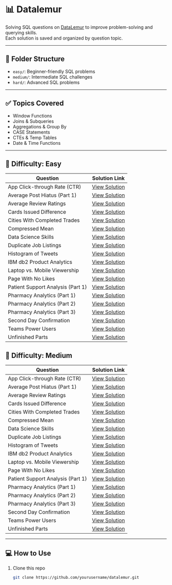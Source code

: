 # 📊 Datalemur

Solving SQL questions on [DataLemur](https://datalemur.com/) to improve problem-solving and querying skills.  
Each solution is saved and organized by question topic.

---

## 📁 Folder Structure


- `easy/`: Beginner-friendly SQL problems  
- `medium/`: Intermediate SQL challenges  
- `hard/`: Advanced SQL problems

---

## ✅ Topics Covered

- Window Functions
- Joins & Subqueries
- Aggregations & Group By
- CASE Statements
- CTEs & Temp Tables
- Date & Time Functions

---

## 📝 Difficulty: Easy 

| Question                            | Solution Link                                                                                 |
|-------------------------------------|-----------------------------------------------------------------------------------------------|
| App Click-through Rate (CTR)        | [View Solution](https://github.com/HenamSingla/datalemur/blob/main/easy/App%20Click-through%20Rate%20(CTR)) |
| Average Post Hiatus (Part 1)        | [View Solution](https://github.com/HenamSingla/datalemur/blob/main/easy/Average%20Post%20Hiatus%20(Part%201)) |
| Average Review Ratings              | [View Solution](https://github.com/HenamSingla/datalemur/blob/main/easy/Average%20Review%20Ratings) |
| Cards Issued Difference             | [View Solution](https://github.com/HenamSingla/datalemur/blob/main/easy/Cards%20Issued%20Difference) |
| Cities With Completed Trades        | [View Solution](https://github.com/HenamSingla/datalemur/blob/main/easy/Cities%20With%20Completed%20Trades) |
| Compressed Mean                     | [View Solution](https://github.com/HenamSingla/datalemur/blob/main/easy/Compressed%20Mean) |
| Data Science Skills                 | [View Solution](https://github.com/HenamSingla/datalemur/blob/main/easy/Data%20Science%20Skills) |
| Duplicate Job Listings              | [View Solution](https://github.com/HenamSingla/datalemur/blob/main/easy/Duplicate%20Job%20Listings) |
| Histogram of Tweets                 | [View Solution](https://github.com/HenamSingla/datalemur/blob/main/easy/Histogram%20of%20Tweets) |
| IBM db2 Product Analytics           | [View Solution](https://github.com/HenamSingla/datalemur/blob/main/easy/IBM%20db2%20Product%20Analytics) |
| Laptop vs. Mobile Viewership        | [View Solution](https://github.com/HenamSingla/datalemur/blob/main/easy/Laptop%20vs.%20Mobile%20Viewership) |
| Page With No Likes                  | [View Solution](https://github.com/HenamSingla/datalemur/blob/main/easy/Page%20With%20No%20Likes) |
| Patient Support Analysis (Part 1)   | [View Solution](https://github.com/HenamSingla/datalemur/blob/main/easy/Patient%20Support%20Analysis%20(Part%201)) |
| Pharmacy Analytics (Part 1)         | [View Solution](https://github.com/HenamSingla/datalemur/blob/main/easy/Pharmacy%20Analytics%20(Part%201)) |
| Pharmacy Analytics (Part 2)         | [View Solution](https://github.com/HenamSingla/datalemur/blob/main/easy/Pharmacy%20Analytics%20(Part%202)) |
| Pharmacy Analytics (Part 3)         | [View Solution](https://github.com/HenamSingla/datalemur/blob/main/easy/Pharmacy%20Analytics%20(Part%203)) |
| Second Day Confirmation             | [View Solution](https://github.com/HenamSingla/datalemur/blob/main/easy/Second%20Day%20Confirmation) |
| Teams Power Users                   | [View Solution](https://github.com/HenamSingla/datalemur/blob/main/easy/Teams%20Power%20Users) |
| Unfinished Parts                    | [View Solution](https://github.com/HenamSingla/datalemur/blob/main/easy/Unfinished%20Parts) |




## 📝 Difficulty: Medium 

| Question                            | Solution Link                                                                                 |
|-------------------------------------|-----------------------------------------------------------------------------------------------|
| App Click-through Rate (CTR)        | [View Solution](https://github.com/HenamSingla/datalemur/blob/main/easy/App%20Click-through%20Rate%20(CTR)) |
| Average Post Hiatus (Part 1)        | [View Solution](https://github.com/HenamSingla/datalemur/blob/main/easy/Average%20Post%20Hiatus%20(Part%201)) |
| Average Review Ratings              | [View Solution](https://github.com/HenamSingla/datalemur/blob/main/easy/Average%20Review%20Ratings) |
| Cards Issued Difference             | [View Solution](https://github.com/HenamSingla/datalemur/blob/main/easy/Cards%20Issued%20Difference) |
| Cities With Completed Trades        | [View Solution](https://github.com/HenamSingla/datalemur/blob/main/easy/Cities%20With%20Completed%20Trades) |
| Compressed Mean                     | [View Solution](https://github.com/HenamSingla/datalemur/blob/main/easy/Compressed%20Mean) |
| Data Science Skills                 | [View Solution](https://github.com/HenamSingla/datalemur/blob/main/easy/Data%20Science%20Skills) |
| Duplicate Job Listings              | [View Solution](https://github.com/HenamSingla/datalemur/blob/main/easy/Duplicate%20Job%20Listings) |
| Histogram of Tweets                 | [View Solution](https://github.com/HenamSingla/datalemur/blob/main/easy/Histogram%20of%20Tweets) |
| IBM db2 Product Analytics           | [View Solution](https://github.com/HenamSingla/datalemur/blob/main/easy/IBM%20db2%20Product%20Analytics) |
| Laptop vs. Mobile Viewership        | [View Solution](https://github.com/HenamSingla/datalemur/blob/main/easy/Laptop%20vs.%20Mobile%20Viewership) |
| Page With No Likes                  | [View Solution](https://github.com/HenamSingla/datalemur/blob/main/easy/Page%20With%20No%20Likes) |
| Patient Support Analysis (Part 1)   | [View Solution](https://github.com/HenamSingla/datalemur/blob/main/easy/Patient%20Support%20Analysis%20(Part%201)) |
| Pharmacy Analytics (Part 1)         | [View Solution](https://github.com/HenamSingla/datalemur/blob/main/easy/Pharmacy%20Analytics%20(Part%201)) |
| Pharmacy Analytics (Part 2)         | [View Solution](https://github.com/HenamSingla/datalemur/blob/main/easy/Pharmacy%20Analytics%20(Part%202)) |
| Pharmacy Analytics (Part 3)         | [View Solution](https://github.com/HenamSingla/datalemur/blob/main/easy/Pharmacy%20Analytics%20(Part%203)) |
| Second Day Confirmation             | [View Solution](https://github.com/HenamSingla/datalemur/blob/main/easy/Second%20Day%20Confirmation) |
| Teams Power Users                   | [View Solution](https://github.com/HenamSingla/datalemur/blob/main/easy/Teams%20Power%20Users) |
| Unfinished Parts                    | [View Solution](https://github.com/HenamSingla/datalemur/blob/main/easy/Unfinished%20Parts) |
---

## 💻 How to Use

1. Clone this repo  
   ```bash
   git clone https://github.com/yourusername/datalemur.git
